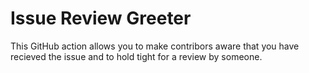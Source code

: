 # Issue Review Greeter
This GitHub action allows you to make contribors aware that you have recieved the issue and to hold tight for a review by someone.
